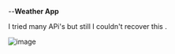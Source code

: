 --**Weather App**

I tried many APi's but still I couldn't recover this .

![image](https://github.com/user-attachments/assets/e8fde2d2-0e96-45ac-a45a-0c72f8c6af9b)

